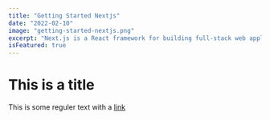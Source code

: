 ```yaml
---
title: "Getting Started Nextjs"
date: "2022-02-10"
image: "getting-started-nextjs.png"
excerpt: "Next.js is a React framework for building full-stack web applications. You use React Components to build user interfaces, and Next.js for additional features and optimizations."
isFeatured: true
---
```


# This is a title

This is some reguler text with a [link](https://google.com)